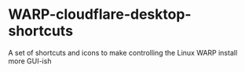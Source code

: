 # WARP-cloudflare-desktop-shortcuts
A set of shortcuts and icons to make controlling the Linux WARP install more GUI-ish

